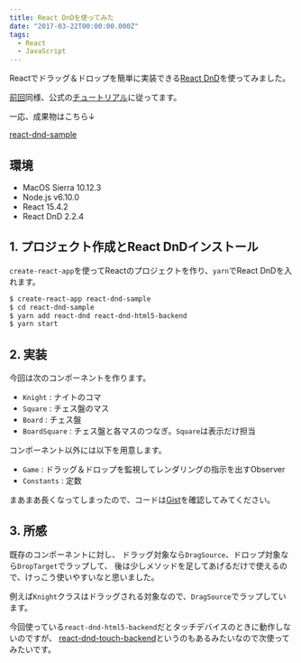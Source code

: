 ```yaml
---
title: React DnDを使ってみた
date: "2017-03-22T00:00:00.000Z"
tags:
  - React
  - JavaScript
---
```


Reactでドラッグ＆ドロップを簡単に実装できる[React DnD](http://react-dnd.github.io/react-dnd/)を使ってみました。

[前回](/2017/03/21/react-tic-tac-toe.html)同様、公式の[チュートリアル](http://react-dnd.github.io/react-dnd/docs-tutorial.html)に従ってます。

一応、成果物はこちら↓

[react-dnd-sample](/playground/react-dnd-sample/)

## **環境**

- MacOS Sierra 10.12.3
- Node.js v6.10.0
- React 15.4.2
- React DnD 2.2.4

## **1. プロジェクト作成とReact DnDインストール**

`create-react-app`を使ってReactのプロジェクトを作り、`yarn`でReact DnDを入れます。

```sh
$ create-react-app react-dnd-sample
$ cd react-dnd-sample
$ yarn add react-dnd react-dnd-html5-backend
$ yarn start
```

## **2. 実装**

今回は次のコンポーネントを作ります。

- `Knight` : ナイトのコマ
- `Square` : チェス盤のマス
- `Board` : チェス盤
- `BoardSquare` : チェス盤と各マスのつなぎ。`Square`は表示だけ担当

コンポーネント以外には以下を用意します。

- `Game` : ドラッグ＆ドロップを監視してレンダリングの指示を出すObserver
- `Constants` : 定数

まあまあ長くなってしまったので、コードは[Gist](https://gist.github.com/saitoxu/70aa7204b3b3fb4e82b749fa55115a1b)を確認してみてください。

## **3. 所感**

既存のコンポーネントに対し、
ドラッグ対象なら`DragSource`、ドロップ対象なら`DropTarget`でラップして、
後は少しメソッドを足してあげるだけで使えるので、けっこう使いやすいなと思いました。

例えば`Knight`クラスはドラッグされる対象なので、`DragSource`でラップしています。

<code class="gist-code" data-gist-id="70aa7204b3b3fb4e82b749fa55115a1b" data-gist-file="Knight.js" data-gist-enable-cache="true"></code>

今回使っている`react-dnd-html5-backend`だとタッチデバイスのときに動作しないのですが、
[react-dnd-touch-backend](https://github.com/yahoo/react-dnd-touch-backend)というのもあるみたいなので次使ってみたいです。
